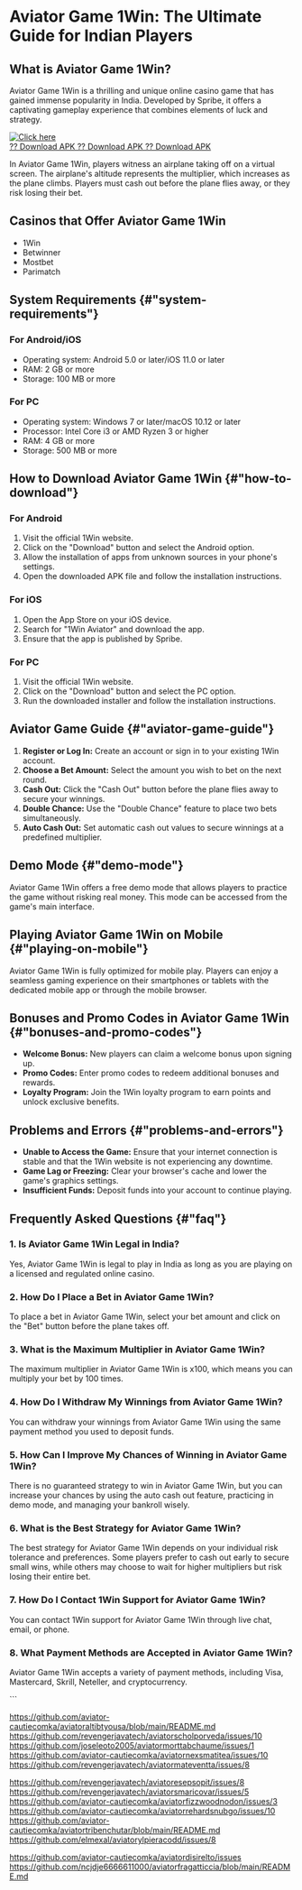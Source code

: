 # Aviator Game 1Win: The Ultimate Guide for Indian Players

## What is Aviator Game 1Win?

Aviator Game 1Win is a thrilling and unique online casino game that has
gained immense popularity in India. Developed by Spribe, it offers a
captivating gameplay experience that combines elements of luck and
strategy.

[![Click
here](https://readscoops.com/wp-content/uploads/2023/03/Readscoop-aviator-1-1.jpg)](https://traff.sbs/deff)\
[?? Download APK ?? Download APK ?? Download
APK](https://traff.sbs/deff)

In Aviator Game 1Win, players witness an airplane taking off on a
virtual screen. The airplane\'s altitude represents the multiplier,
which increases as the plane climbs. Players must cash out before the
plane flies away, or they risk losing their bet.

## Casinos that Offer Aviator Game 1Win

-   1Win
-   Betwinner
-   Mostbet
-   Parimatch

## System Requirements {#"system-requirements"}

### For Android/iOS

-   Operating system: Android 5.0 or later/iOS 11.0 or later
-   RAM: 2 GB or more
-   Storage: 100 MB or more

### For PC

-   Operating system: Windows 7 or later/macOS 10.12 or later
-   Processor: Intel Core i3 or AMD Ryzen 3 or higher
-   RAM: 4 GB or more
-   Storage: 500 MB or more

## How to Download Aviator Game 1Win {#"how-to-download"}

### For Android

1.  Visit the official 1Win website.
2.  Click on the "Download" button and select the Android option.
3.  Allow the installation of apps from unknown sources in your phone\'s
    settings.
4.  Open the downloaded APK file and follow the installation
    instructions.

### For iOS

1.  Open the App Store on your iOS device.
2.  Search for "1Win Aviator" and download the app.
3.  Ensure that the app is published by Spribe.

### For PC

1.  Visit the official 1Win website.
2.  Click on the "Download" button and select the PC option.
3.  Run the downloaded installer and follow the installation
    instructions.

## Aviator Game Guide {#"aviator-game-guide"}

1.  **Register or Log In:** Create an account or sign in to your
    existing 1Win account.
2.  **Choose a Bet Amount:** Select the amount you wish to bet on the
    next round.
3.  **Cash Out:** Click the "Cash Out" button before the plane
    flies away to secure your winnings.
4.  **Double Chance:** Use the "Double Chance" feature to place
    two bets simultaneously.
5.  **Auto Cash Out:** Set automatic cash out values to secure winnings
    at a predefined multiplier.

## Demo Mode {#"demo-mode"}

Aviator Game 1Win offers a free demo mode that allows players to
practice the game without risking real money. This mode can be accessed
from the game\'s main interface.

## Playing Aviator Game 1Win on Mobile {#"playing-on-mobile"}

Aviator Game 1Win is fully optimized for mobile play. Players can enjoy
a seamless gaming experience on their smartphones or tablets with the
dedicated mobile app or through the mobile browser.

## Bonuses and Promo Codes in Aviator Game 1Win {#"bonuses-and-promo-codes"}

-   **Welcome Bonus:** New players can claim a welcome bonus upon
    signing up.
-   **Promo Codes:** Enter promo codes to redeem additional bonuses and
    rewards.
-   **Loyalty Program:** Join the 1Win loyalty program to earn points
    and unlock exclusive benefits.

## Problems and Errors {#"problems-and-errors"}

-   **Unable to Access the Game:** Ensure that your internet connection
    is stable and that the 1Win website is not experiencing any
    downtime.
-   **Game Lag or Freezing:** Clear your browser\'s cache and lower the
    game\'s graphics settings.
-   **Insufficient Funds:** Deposit funds into your account to continue
    playing.

## Frequently Asked Questions {#"faq"}

### 1. Is Aviator Game 1Win Legal in India?

Yes, Aviator Game 1Win is legal to play in India as long as you are
playing on a licensed and regulated online casino.

### 2. How Do I Place a Bet in Aviator Game 1Win?

To place a bet in Aviator Game 1Win, select your bet amount and click on
the "Bet" button before the plane takes off.

### 3. What is the Maximum Multiplier in Aviator Game 1Win?

The maximum multiplier in Aviator Game 1Win is x100, which means you can
multiply your bet by 100 times.

### 4. How Do I Withdraw My Winnings from Aviator Game 1Win?

You can withdraw your winnings from Aviator Game 1Win using the same
payment method you used to deposit funds.

### 5. How Can I Improve My Chances of Winning in Aviator Game 1Win?

There is no guaranteed strategy to win in Aviator Game 1Win, but you can
increase your chances by using the auto cash out feature, practicing in
demo mode, and managing your bankroll wisely.

### 6. What is the Best Strategy for Aviator Game 1Win?

The best strategy for Aviator Game 1Win depends on your individual risk
tolerance and preferences. Some players prefer to cash out early to
secure small wins, while others may choose to wait for higher
multipliers but risk losing their entire bet.

### 7. How Do I Contact 1Win Support for Aviator Game 1Win?

You can contact 1Win support for Aviator Game 1Win through live chat,
email, or phone.

### 8. What Payment Methods are Accepted in Aviator Game 1Win?

Aviator Game 1Win accepts a variety of payment methods, including Visa,
Mastercard, Skrill, Neteller, and cryptocurrency.

\`\`\`

https://github.com/aviator-cautiecomka/aviatoraltibtyousa/blob/main/README.md
https://github.com/revengerjavatech/aviatorscholporveda/issues/10
https://github.com/joseleoto2005/aviatormorttabchaume/issues/1
https://github.com/aviator-cautiecomka/aviatornexsmatitea/issues/10
https://github.com/revengerjavatech/aviatormateventta/issues/8

https://github.com/revengerjavatech/aviatoresepsopit/issues/8
https://github.com/revengerjavatech/aviatorsmaricovar/issues/5
https://github.com/aviator-cautiecomka/aviatorfizzwoodnodon/issues/3
https://github.com/aviator-cautiecomka/aviatorrehardsnubgo/issues/10
https://github.com/aviator-cautiecomka/aviatortribenchutar/blob/main/README.md
https://github.com/elmexal/aviatorylpieracodd/issues/8

https://github.com/aviator-cautiecomka/aviatordisirelto/issues
https://github.com/ncjdje6666611000/aviatorfragatticcia/blob/main/README.md

